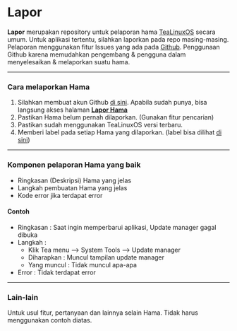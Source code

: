 # Lapor

**Lapor** merupakan repository untuk pelaporan hama  [TeaLinuxOS](http://tealinuxos.org) secara umum. Untuk aplikasi tertentu, silahkan laporkan pada repo masing-masing. Pelaporan menggunakan fitur Issues yang ada pada [Github](http://github.com). Penggunaan Github karena memudahkan pengembang & pengguna dalam menyelesaikan & melaporkan suatu hama.


***

### Cara melaporkan Hama 

1. Silahkan membuat akun Github [di sini](https://github.com/join). Apabila sudah punya, bisa langsung akses halaman [**Lapor Hama**](https://github.com/tealinuxos/lapor/issues)
2. Pastikan Hama belum pernah dilaporkan. (Gunakan fitur pencarian)
3. Pastikan sudah menggunakan TeaLinuxOS versi terbaru. 
4. Memberi label pada setiap Hama yang dilaporkan. (label bisa dilihat [di sini](https://github.com/tealinuxos/lapor/labels))

***

### Komponen pelaporan Hama yang baik


* Ringkasan (Deskripsi) Hama yang jelas
* Langkah pembuatan Hama yang jelas
* Kode error jika terdapat error 

#### Contoh

* Ringkasan : Saat ingin memperbarui aplikasi, Update manager gagal dibuka
* Langkah : 
	* Klik Tea menu --> System Tools --> Update manager
	* Diharapkan : Muncul tampilan update manager
	* Yang muncul : Tidak muncul apa-apa
* Error : Tidak terdapat error

***

### Lain-lain

Untuk usul fitur, pertanyaan dan lainnya selain Hama. Tidak harus menggunakan contoh diatas. 